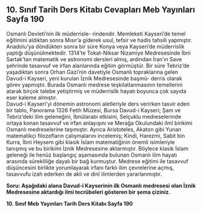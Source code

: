 ## 10. Sınıf Tarih Ders Kitabı Cevapları Meb Yayınları Sayfa 190

Osmanlı Devleti’nin ilk müderrisle- rindendir. Memleketi Kayseri’de temel eğitimini aldıktan sonra Mısır’a giderek usul, tefsir ve hadis tahsili yapmıştır. Anadolu’ya döndükten sonra bir süre Konya veya Kayseri’de müderrislik yaptığı düşünülmektedir. 1314’te Tokat-Niksar Nizamiye Medresesinde İbni Sartak’tan matematik ve astronomi dersleri almış, ardından İran’ın Save şehrinde tasavvuf ve irfan alanlarında eğitim görmüştür. Bir süre Tebriz’de yaşadıktan sonra Orhan Gazi’nin davetiyle Osmanlı topraklarına gelen Davud-i Kayseri, yeni kurulan İznik Medresesinde başmü- derris olarak görev yapmıştır. Burada Osmanlı medrese teşkilatlanmasının temellerini atarak birçok talebe yetiştirmiş ve müderrislik hayatı boyunca çok sayıda eser kaleme almıştır.  
 Davud-i Kayseri’yi dönemin astronomi aletleriyle ders verirken tasvir eden bir tablo, Panorama 1326 Fetih Müzesi, Bursa Davud-i Kayseri; Şam ve Tebriz’deki ilim geleneğini, İbnülarabi etkisini, Selçuklu medreselerinde ortaya konan tasavvuf ve irfan anlayışını ve Merağa Okulundaki ilmî birikimi Osmanlı medreselerine taşımıştır. Ayrıca Aristoteles, Akaton gibi Yunan matematikçi filozofların çalışmalarını incelemiş; Kindi, Harezmi, Sabit bin Kurra, İbni Heysem gibi klasik İslam matematiğinin önemli isimleriyle tanışmış ve bu birikimi İznik Medresesine aktarmıştır. Böylece klasik İslam geleneği ile henüz başlangıç aşamasında bulunan Osmanlı ilim hayatı arasında sürekliliğe dayalı bir bağ kurmuştur. Medrese eğitimi ile tasavvuf düşüncesini birlikte yorumlayarak irfanı farklı ilim çevrelerine açmış, tasavvufu izah ederken de akli ve dinî ilimlerden yararlanmıştır.

**Soru: Aşağıdaki alana Davud-i Kayserinin ilk Osmanlı medresesi olan İznik Medresesine aktardığı ilmi tecrübeleri gösteren bir şema çiziniz.**

**10. Sınıf Meb Yayınları Tarih Ders Kitabı Sayfa 190**